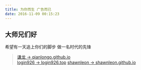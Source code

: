 ```yaml
---
title: 为你而生 广告而已
date: 2016-11-09 00:15:23
---
```


## 大师兄们好

希望有一天追上你们的脚步 做一名时代的先锋
> [谦龙 -> qianlongo.github.io](https://qianlongo.github.io/)  
> [login926 -> login926.top](http://login926.top/)
> [shawnleon -> shawnleon.github.io](https://shawnleon.github.io/)